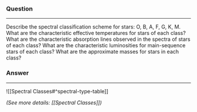 ### Question
---
Describe the spectral classification scheme for stars: O, B, A, F, G, K, M. What are the characteristic effective temperatures for stars of each class? What are the characteristic absorption lines observed in the spectra of stars of each class? What are the characteristic luminosities for main-sequence stars of each class? What are the approximate masses for stars in each class?

### Answer
---
![[Spectral Classes#^spectral-type-table]]

*(See more details: [[Spectral Classes]])*